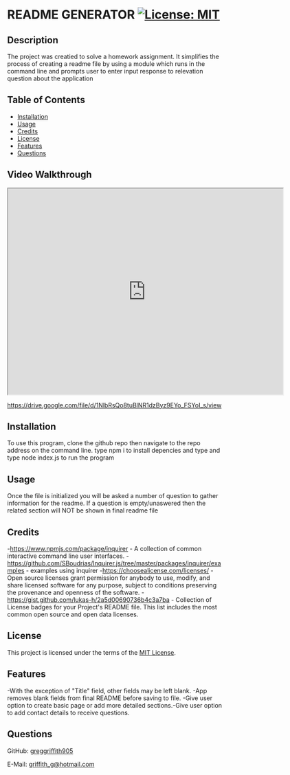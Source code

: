 # README GENERATOR	[![License: MIT](https://img.shields.io/badge/License-MIT-yellow.svg)](https://choosealicense.com/licenses/mit/)

## Description

The project was creatied to solve a homework assignment. It simplifies the process of creating a readme file by using a module which runs in the command line and prompts user to enter input response to relevation question about the application

## Table of Contents

- [Installation](#installation)
- [Usage](#usage)
- [Credits](#credits)
- [License](#license)
- [Features](#features)
- [Questions](#questions)

## Video Walkthrough

<iframe src="https://drive.google.com/file/d/1NlbRsQo8tuBlNR1dzByz9EYo_FSYoI_s/preview" width="640" height="480"></iframe>

https://drive.google.com/file/d/1NlbRsQo8tuBlNR1dzByz9EYo_FSYoI_s/view

## Installation

To use this program, clone the github repo then navigate to the repo address on the command line. type npm i to install depencies and type and type node index.js to run the program  

## Usage

Once the file is initialized you will be asked a number of question to gather information for the readme. If a question is empty/unaswered then the related section will NOT be shown in final readme file

## Credits

-https://www.npmjs.com/package/inquirer - A collection of common interactive command line user interfaces.
-https://github.com/SBoudrias/Inquirer.js/tree/master/packages/inquirer/examples - examples using inquirer
-https://choosealicense.com/licenses/   - Open source licenses grant permission for anybody to use, modify, and share licensed software for any purpose, subject to conditions preserving the provenance and openness of the software.
-https://gist.github.com/lukas-h/2a5d00690736b4c3a7ba - Collection of License badges for your Project's README file. This list includes the most common open source and open data licenses.

## License

This project is licensed under the terms of the [MIT License](https://choosealicense.com/licenses/mit/).

## Features

-With the exception of "Title" field, other fields may be left blank.
-App removes blank fields from final README before saving to file.
-Give user option to create basic page or add more detailed sections.-Give user option to add contact details to receive questions.

## Questions

GitHub: [greggriffith905](https://github.com/greggriffith905) 

E-Mail: [griffith_g@hotmail.com](mailto:griffith_g@hotmail.com)



